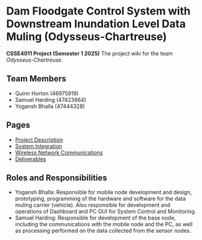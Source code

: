# Dam Floodgate Control System with Downstream Inundation Level Data Muling (Odysseus-Chartreuse)
**CSSE4011 Project (Semester 1 2025)**
The project wiki for the team *Odysseus-Chartreuse*. 

## Team Members
- Quinn Horton (46975919)
- Samuel Harding (47423864)
- Yogansh Bhalla (47444328)

## Pages
- [Project Description](/pages/description.md)
- [System Integration](/pages/system_integration.md)
- [Wireless Network Communications](/pages/wireless_comms.md)
- [Deliverables](/pages/deliverables.md)

## Roles and Responsibilities
- Yogansh Bhalla: Responsible for mobile node development and design, prototyping, programming of the hardware and software for the data muling carrier (vehicle). Also responsible for development and operations of Dashboard and PC GUI for System Control and Monitoring.
- Samuel Harding: Responsible for development of the base node, including the communications with the mobile node and the PC, as well as processing performed on the data collected from
the sensor nodes.
